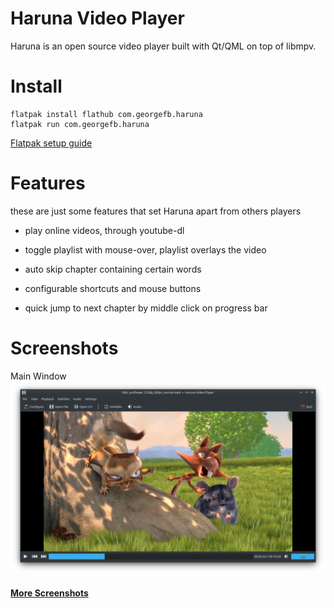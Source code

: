 <!--
SPDX-FileCopyrightText: 2020 George Florea Bănuș <georgefb899@gmail.com>

SPDX-License-Identifier: CC-BY-4.0
-->

# Haruna Video Player

Haruna is an open source video player built with Qt/QML on top of libmpv.

# Install

```
flatpak install flathub com.georgefb.haruna
flatpak run com.georgefb.haruna
```

[Flatpak setup guide](https://flatpak.org/setup/)

# Features

these are just some features that set Haruna apart from others players

- play online videos, through youtube-dl

- toggle playlist with mouse-over, playlist overlays the video

- auto skip chapter containing certain words

- configurable shortcuts and mouse buttons

- quick jump to next chapter by middle click on progress bar

# Screenshots

Main Window
![Haruna main window](./data/screenshots/1.%20haruna.png)

#### [More Screenshots](./Screenshots.md)
